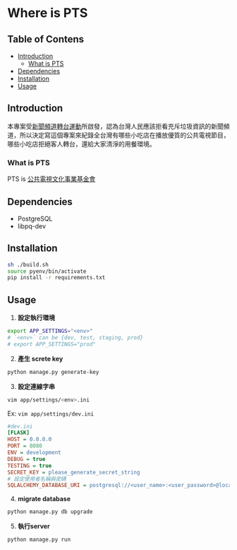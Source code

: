 # Where is PTS

## Table of Contens

* [Introduction](#Introduction)
    * [What is PTS](#What_is_PTS)
* [Dependencies](#Dependencies)
* [Installation](#Installation)
* [Usage](#Usage)

## Introduction

本專案受[新聞頻道轉台運動](https://www.facebook.com/ChangeChannelMov/)所啟發，認為台灣人民應該拒看充斥垃圾資訊的新聞頻道，所以決定寫這個專案來紀錄全台灣有哪些小吃店在播放優質的公共電視節目，哪些小吃店拒絕客人轉台，還給大家清淨的用餐環境。

### What is PTS

PTS is [公共電視文化事業基金會](https://www.pts.org.tw/)

## Dependencies

* PostgreSQL
* libpq-dev

## Installation

```bash
sh ./build.sh
source pyenv/bin/activate
pip install -r requirements.txt
```

## Usage

1. **設定執行環境**

```bash 
export APP_SETTINGS="<env>"
# `<env>` can be {dev, test, staging, prod}
# export APP_SETTINGS="prod"
```

2. **產生 screte key**

```bash
python manage.py generate-key
```

3. **設定連線字串**

```bash
vim app/settings/<env>.ini
```

Ex: `vim app/settings/dev.ini`

```ini
#dev.ini
[FLASK]
HOST = 0.0.0.0
PORT = 8080
ENV = development
DEBUG = true
TESTING = true
SECRET_KEY = please_generate_secret_string
# 設定使用者名稱與密碼
SQLALCHEMY_DATABASE_URI = postgresql://<user_name>:<user_password>@localhost/whereispts
```

4. **migrate database**

```bash
python manage.py db upgrade
```

5. **執行server**

```bash
python manage.py run
```


